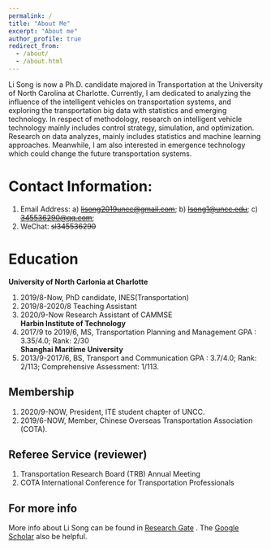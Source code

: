 ```yaml
---
permalink: /
title: "About Me"
excerpt: "About me"
author_profile: true
redirect_from: 
  - /about/
  - /about.html
---
```

Li Song is now a Ph.D. candidate majored in Transportation at the University of North Carolina at Charlotte. Currently, I am dedicated to analyzing the influence of the intelligent vehicles on transportation systems, and exploring the transportation big data with statistics and emerging technology. In respect of methodology, research on intelligent vehicle technology mainly includes control strategy, simulation, and optimization. Research on data analyzes, mainly includes statistics and machine learning approaches. Meanwhile, I am also interested in emergence technology which could change the future transportation systems.

Contact Information:
======
1. Email Address:
a) <strike>lisong2019uncc@gmail.com</strike>;  b) <strike>lsong1@uncc.edu</strike>;   c) <strike>345536290@qq.com</strike>;
1. WeChat: 
<strike>sl345536290</strike>

Education 
======
**University of North Carlonia at Charlotte**
1. 2019/8-Now, PhD candidate, INES(Transportation)
1. 2019/8-2020/8 Teaching Assistant
1. 2020/9-Now Research Assistant of CAMMSE   <br>
**Harbin Institute of Technology**
1. 2017/9 to 2019/6, MS, Transportation Planning and Management
GPA : 3.35/4.0; Rank: 2/30     <br>
**Shanghai Maritime University**
1. 2013/9-2017/6, BS, Transport and Communication 
GPA : 3.7/4.0; Rank: 2/113; Comprehensive Assessment: 1/113.

**Membership**
------
1. 2020/9-NOW, President, ITE student chapter of UNCC.
1. 2019/6-NOW, Member, Chinese Overseas Transportation Association (COTA). 

**Referee Service (reviewer)**
------
1. Transportation Research Board (TRB) Annual Meeting 
1. COTA International Conference for Transportation Professionals 

For more info
------
More info about Li Song can be found in [Research Gate](https://www.researchgate.net/profile/Li_Song60) . The [Google Scholar](http://scholar.google.com/citations?user=CyNM5yIAAAAJ&hl=enmight) also be helpful.
